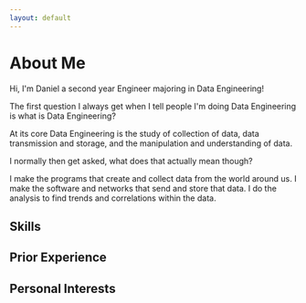 ```yaml
---
layout: default
---
```

# About Me

Hi, I'm Daniel a second year Engineer majoring in Data Engineering!

The first question I always get when I tell people I'm doing Data Engineering is what is Data Engineering?

At its core Data Engineering is the study of collection of data, data transmission and storage, and the manipulation and understanding of data.

I normally then get asked, what does that actually mean though?

I make the programs that create and collect data from the world around us.
I make the software and networks that send and store that data.
I do the analysis to find trends and correlations within the data.  

## Skills




## Prior Experience





## Personal Interests
